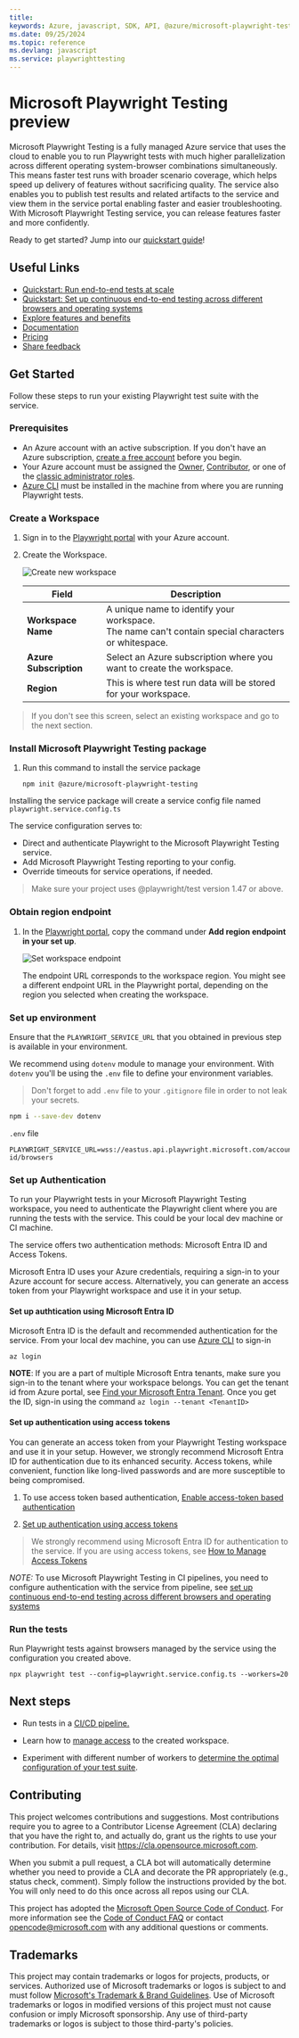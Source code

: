 ```yaml
---
title: 
keywords: Azure, javascript, SDK, API, @azure/microsoft-playwright-testing, playwrighttesting
ms.date: 09/25/2024
ms.topic: reference
ms.devlang: javascript
ms.service: playwrighttesting
---
```

# Microsoft Playwright Testing preview

Microsoft Playwright Testing is a fully managed Azure service that uses the cloud to enable you to run Playwright tests with much higher parallelization across different operating system-browser combinations simultaneously. This means faster test runs with broader scenario coverage, which helps speed up delivery of features without sacrificing quality. The service also enables you to publish test results and related artifacts to the service and view them in the service portal enabling faster and easier troubleshooting. With Microsoft Playwright Testing service, you can release features faster and more confidently.

Ready to get started? Jump into our [quickstart guide](#get-started)!


## Useful Links
- [Quickstart: Run end-to-end tests at scale](https://aka.ms/mpt/quickstart)
- [Quickstart: Set up continuous end-to-end testing across different browsers and operating systems](https://aka.ms/mpt/ci)
- [Explore features and benefits](https://aka.ms/mpt/about)
- [Documentation](https://aka.ms/mpt/docs) 
- [Pricing](https://aka.ms/mpt/pricing)
- [Share feedback](https://aka.ms/mpt/feedback)

## Get Started
Follow these steps to run your existing Playwright test suite with the service.

### Prerequisites

- An Azure account with an active subscription. If you don't have an Azure subscription, [create a free account](https://aka.ms/mpt/create-azure-subscription) before you begin.
- Your Azure account must be assigned the [Owner](https://learn.microsoft.com/azure/role-based-access-control/built-in-roles#owner), [Contributor](https://learn.microsoft.com/azure/role-based-access-control/built-in-roles#contributor), or one of the [classic administrator roles](https://learn.microsoft.com/azure/role-based-access-control/rbac-and-directory-admin-roles#classic-subscription-administrator-roles).
- [Azure CLI](https://learn.microsoft.com/cli/azure/install-azure-cli) must be installed in the machine from where you are running Playwright tests. 

### Create a Workspace

1. Sign in to the [Playwright portal](https://aka.ms/mpt/portal) with your Azure account.

1. Create the Workspace.

    ![Create new workspace](https://github.com/microsoft/playwright-testing-service/assets/12104064/d571e86b-9d43-48ac-a2b7-63afb9bb86a8)

    |Field  |Description  |
    |---------|---------|
    |**Workspace Name** | A unique name to identify your workspace.<BR>The name can't contain special characters or whitespace. |
    |**Azure Subscription** | Select an Azure subscription where you want to create the workspace. |
    |**Region** | This is where test run data will be stored for your workspace. |

  > If you don't see this screen, select an existing workspace and go to the next section.

### Install Microsoft Playwright Testing package

1. Run this command to install the service package

    ```nodejs
    npm init @azure/microsoft-playwright-testing
    ```

Installing the service package will create a service config file named `playwright.service.config.ts`

The service configuration serves to:

- Direct and authenticate Playwright to the Microsoft Playwright Testing service.
- Add Microsoft Playwright Testing reporting to your config.
- Override timeouts for service operations, if needed.

> Make sure your project uses @playwright/test version 1.47 or above.

### Obtain region endpoint

1. In the [Playwright portal](https://aka.ms/mpt/portal), copy the command under **Add region endpoint in your set up**.

    ![Set workspace endpoint](https://github.com/microsoft/playwright-testing-service/assets/12104064/d81ca629-2b23-4d34-8b70-67b6f7061a83)

    The endpoint URL corresponds to the workspace region. You might see a different endpoint URL in the Playwright portal, depending on the region you selected when creating the workspace.

### Set up environment

Ensure that the `PLAYWRIGHT_SERVICE_URL` that you obtained in previous step is available in your environment.

We recommend using `dotenv` module to manage your environment. With `dotenv` you'll be using the `.env` file to define your environment variables.

> Don't forget to add `.env` file to your `.gitignore` file in order to not leak your secrets.

```sh
npm i --save-dev dotenv
```

`.env` file

```nodejs
PLAYWRIGHT_SERVICE_URL=wss://eastus.api.playwright.microsoft.com/accounts/workspace-id/browsers
```

### Set up Authentication

To run your Playwright tests in your Microsoft Playwright Testing workspace, you need to authenticate the Playwright client where you are running the tests with the service. This could be your local dev machine or CI machine. 

The service offers two authentication methods: Microsoft Entra ID and Access Tokens.

Microsoft Entra ID uses your Azure credentials, requiring a sign-in to your Azure account for secure access. Alternatively, you can generate an access token from your Playwright workspace and use it in your setup.

#### Set up authtication using Microsoft Entra ID 

Microsoft Entra ID is the default and recommended authentication for the service. From your local dev machine, you can use [Azure CLI](https://learn.microsoft.com/cli/azure/install-azure-cli) to sign-in

```CLI
az login
```

**NOTE**: If you are a part of multiple Microsoft Entra tenants, make sure you sign-in to the tenant where your workspace belongs. You can get the tenant id from Azure portal, see [Find your Microsoft Entra Tenant](https://learn.microsoft.com/azure/azure-portal/get-subscription-tenant-id#find-your-microsoft-entra-tenant). Once you get the ID, sign-in using the command `az login --tenant <TenantID>`

#### Set up authentication using access tokens

You can generate an access token from your Playwright Testing workspace and use it in your setup. However, we strongly recommend Microsoft Entra ID for authentication due to its enhanced security. Access tokens, while convenient, function like long-lived passwords and are more susceptible to being compromised.

1. To use access token based authentication, [Enable access-token based authentication](https://aka.ms/mpt/authentication)

2. [Set up authentication using access tokens](https://aka.ms/mpt/access-token)

> We strongly recommend using Microsoft Entra ID for authentication to the service. If you are using access tokens, see [How to Manage Access Tokens](https://aka.ms/mpt/access-token)

*NOTE:* To use Microsoft Playwright Testing in CI pipelines, you need to configure authentication with the service from pipeline, see [set up continuous end-to-end testing across different browsers and operating systems](https://aka.ms/mpt/ci)

### Run the tests

Run Playwright tests against browsers managed by the service using the configuration you created above.

```nodejs
npx playwright test --config=playwright.service.config.ts --workers=20
```

## Next steps

- Run tests in a [CI/CD pipeline.](https://aka.ms/mpt/configure-pipeline)

- Learn how to [manage access](https://aka.ms/mpt/manage-access) to the created workspace.

- Experiment with different number of workers to [determine the optimal configuration of your test suite](https://aka.ms/mpt/parallelism).

## Contributing

This project welcomes contributions and suggestions. Most contributions require you to agree to a
Contributor License Agreement (CLA) declaring that you have the right to, and actually do, grant us
the rights to use your contribution. For details, visit https://cla.opensource.microsoft.com.

When you submit a pull request, a CLA bot will automatically determine whether you need to provide
a CLA and decorate the PR appropriately (e.g., status check, comment). Simply follow the instructions
provided by the bot. You will only need to do this once across all repos using our CLA.

This project has adopted the [Microsoft Open Source Code of Conduct](https://opensource.microsoft.com/codeofconduct/).
For more information see the [Code of Conduct FAQ](https://opensource.microsoft.com/codeofconduct/faq/) or
contact [opencode@microsoft.com](mailto:opencode@microsoft.com) with any additional questions or comments.

## Trademarks

This project may contain trademarks or logos for projects, products, or services. Authorized use of Microsoft
trademarks or logos is subject to and must follow
[Microsoft's Trademark & Brand Guidelines](https://www.microsoft.com/legal/intellectualproperty/trademarks/usage/general).
Use of Microsoft trademarks or logos in modified versions of this project must not cause confusion or imply Microsoft sponsorship.
Any use of third-party trademarks or logos is subject to those third-party's policies.

